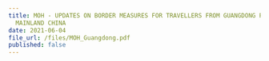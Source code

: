 ```yaml
---
title: MOH - UPDATES ON BORDER MEASURES FOR TRAVELLERS FROM GUANGDONG PROVINCE,
  MAINLAND CHINA
date: 2021-06-04
file_url: /files/MOH_Guangdong.pdf
published: false
---
```



